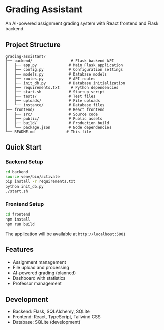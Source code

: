 # Grading Assistant

An AI-powered assignment grading system with React frontend and Flask backend.

## Project Structure

```
grading-assistant/
├── backend/                 # Flask backend API
│   ├── app.py              # Main Flask application
│   ├── config.py           # Configuration settings
│   ├── models.py           # Database models
│   ├── routes.py           # API routes
│   ├── init_db.py          # Database initialization
│   ├── requirements.txt     # Python dependencies
│   ├── start.sh            # Startup script
│   ├── tests/              # Test files
│   ├── uploads/            # File uploads
│   └── instance/           # Database files
├── frontend/               # React frontend
│   ├── src/                # Source code
│   ├── public/             # Public assets
│   ├── build/              # Production build
│   └── package.json        # Node dependencies
└── README.md              # This file
```

## Quick Start

### Backend Setup
```bash
cd backend
source venv/bin/activate
pip install -r requirements.txt
python init_db.py
./start.sh
```

### Frontend Setup
```bash
cd frontend
npm install
npm run build
```

The application will be available at `http://localhost:5001`

## Features

- Assignment management
- File upload and processing
- AI-powered grading (planned)
- Dashboard with statistics
- Professor management

## Development

- Backend: Flask, SQLAlchemy, SQLite
- Frontend: React, TypeScript, Tailwind CSS
- Database: SQLite (development)
